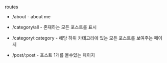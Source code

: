 routes

- /about - about me

- /category/all - 존재하는 모든 포스트를 표시

- /category/:category - 해당 하위 카테고리에 있는 모든 포스트를 보여주는 페이지

- /post/:post - 포스트 1개를 볼수있는 페이지
